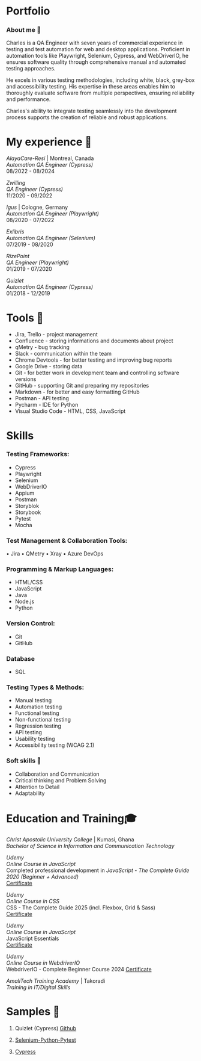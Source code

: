 # Portfolio
### About me 👋
Charles is a QA Engineer with seven years of commercial experience in testing and test automation for web and desktop applications. Proficient in automation tools like Playwright, Selenium, Cypress, and WebDriverIO, he ensures software quality through comprehensive manual and automated testing approaches.

He excels in various testing methodologies, including white, black, grey-box and accessibility testing. His expertise in these areas enables him to thoroughly evaluate software from multiple perspectives, ensuring reliability and performance.

Charles's ability to integrate testing seamlessly into the development process supports the creation of reliable and robust applications.

# My experience 🏢  
*AlayaCare-Resi* | Montreal, Canada  
*Automation QA Engineer (Cypress)*  
08/2022 - 08/2024

*Zwilling*  
*QA Engineer (Cypress)*  
11/2020 - 09/2022  

*Igus* | Cologne, Germany  
*Automation QA Engineer (Playwright)*  
08/2020 - 07/2022  

*Exlibris*  
*Automation QA Engineer (Selenium)*  
07/2019 - 08/2020  

*RizePoint*  
*QA Engineer (Playwright)*  
01/2019 - 07/2020  

*Quizlet*  
*Automation QA Engineer (Cypress)*  
01/2018 - 12/2019


# Tools 🔧
- Jira, Trello - project management
- Confluence - storing informations and documents about project
- qMetry - bug tracking
- Slack - communication within the team
- Chrome Devtools - for better testing and improving bug reports
- Google Drive - storing data
- Git - for better work in development team and controlling software versions
- GitHub - supporting Git and preparing my repositories
- Markdown - for better and easy formatting GitHub
- Postman - API testing
- Pycharm - IDE for Python
- Visual Studio Code - HTML, CSS, JavaScript

# Skills 
### Testing Frameworks:
- Cypress
- Playwright
- Selenium
- WebDriverIO
- Appium
- Postman
- Storyblok
- Storybook
- Pytest
- Mocha

### Test Management & Collaboration Tools:
•	Jira
•	QMetry
•	Xray
•	Azure DevOps

### Programming & Markup Languages:
- HTML/CSS
- JavaScript
- Java
- Node.js
- Python

### Version Control:
- Git
- GitHub

### Database
- SQL

### Testing Types & Methods:
- Manual testing
- Automation testing
- Functional testing
- Non-functional testing
- Regression testing
- API testing
- Usability testing
- Accessibility testing (WCAG 2.1)

### Soft skills 📁
- Collaboration and Communication
- Critical thinking and Problem Solving
- Attention to Detail
- Adaptability

# Education and Training🎓  

*Christ Apostolic University College* | Kumasi, Ghana  
*Bachelor of Science in Information and Communication Technology*  

*Udemy*  
*Online Course in JavaScript*  
Completed professional development in *JavaScript - The Complete Guide 2020 (Beginner + Advanced)*  
[Certificate](https://drive.google.com/file/d/1M245WlOGrf11FUQwNzSwT70Nrq3ZwXts/view)

*Udemy*  
*Online Course in CSS*  
CSS - The Complete Guide 2025 (incl. Flexbox, Grid & Sass)  
[Certificate](https://drive.google.com/file/d/1HE_TxAmn4MoU5nOWpumHDHc1j_lXM0LM/view)

*Udemy*  
*Online Course in JavaScript*  
JavaScript Essentials  
[Certificate](https://drive.google.com/file/d/1fJsMvl-RwxSR3-JvT5wl6GJVDqexn4O3/view)

*Udemy*  
*Online Course in WebdriverIO*  
WebdriverIO - Complete Beginner Course 2024
[Certificate](https://drive.google.com/file/d/1oH1yVQwOOxYoUP_hYLP_ZlleqO4-EBml/view)

  
*AmaliTech Training Academy* | Takoradi  
*Training in IT/Digital Skills*

# Samples 🔬
1. Quizlet (Cypress) [Github](https://github.com/Damascustogah007/Quizlet)

2. [Selenium-Python-Pytest](https://github.com/Damascustogah007/Selenium-python-pytest-pom)

3. [Cypress](https://github.com/Damascustogah007/Cypress)
